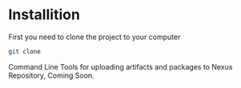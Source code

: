 # Installition
First you need to clone the project to your computer

```bash
git clone 
```


Command Line Tools for uploading artifacts and packages to Nexus Repository, Coming Soon.
